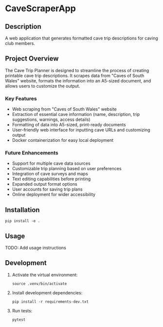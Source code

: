 # CaveScraperApp

## Description

A web application that generates formatted cave trip descriptions for caving club members.

## Project Overview

The Cave Trip Planner is designed to streamline the process of creating printable cave trip descriptions. It scrapes data from "Caves of South Wales" website, formats the information into an A5-sized document, and allows users to customize the output.

### Key Features
- Web scraping from "Caves of South Wales" website
- Extraction of essential cave information (name, description, trip suggestions, warnings, access details)
- Formatting of data into A5-sized, print-ready documents
- User-friendly web interface for inputting cave URLs and customizing output
- Docker containerization for easy local deployment

### Future Enhancements
- Support for multiple cave data sources
- Customizable trip planning based on user preferences
- Integration of cave surveys and maps
- Text editing capabilities before printing
- Expanded output format options
- User accounts for saving trip plans
- Online deployment for wider accessibility

## Installation
```
pip install -e .
```

## Usage
TODO: Add usage instructions

## Development
1. Activate the virtual environment:
   ```
   source .venv/bin/activate
   ```
2. Install development dependencies:
   ```
   pip install -r requirements-dev.txt
   ```
3. Run tests:
   ```
   pytest
   ```
